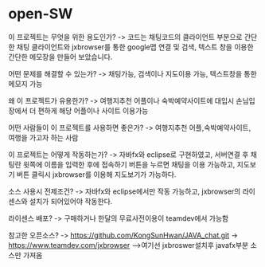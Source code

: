 # open-SW
이 프로젝트는 무엇을 위한 용도인가?
-> 코드는 채팅코드의 클라이언트 부분으로 간단한 채팅 클라이언트와 jxbrowser를 통한 google맵 연결 및 검색, 텍스트 창을 이용한 간단한 메모장을 만들어 보았습니다.

어떤 문제를 해결할 수 있는가?
-> 채팅가능, 검색이나 지도이용 가능, 텍스트창을 통한 메모지 가능

왜 이 프로젝트가 유용한가?
-> 여행지추천 어플이나 숙박예약사이트에 대입시 손님입장에서 더 편하게 해당 어플이나 사이트 이용가능

어떤 사람들이 이 프로젝트를 사용하면 좋은가?
-> 여행지추천 어플,숙박예약사이트, 여행을 가고자 하는 사람

이 프로젝트는 어떻게 작동하는가?
-> 자바fx와 eclipse로 구현하였고, 서버연결 후 채팅란 윗쪽에 이름을 입력한 후에 접속하기 버튼을 누르면
채팅을 이용 가능하고, 지도보기 버튼 클릭시 jxbrowser를 이용해 지도보기가 가능하다.

소스 사용시 전제조건?
-> 자바fx와 eclipse에서만 작동 가능하고, jxbrowser의 라이센스와 설치가 되어있어야 작동한다.

라이센스 배포?
-> 구매하거나 한달의 무료사전이용이 teamdev에서 가능함

참고한 오픈소스?
-> https://github.com/KongSunHwan/JAVA_chat.git
-> https://www.teamdev.com/jxbrowser -->여기선 jxbroswer설치후 javafx부분 소스만 가져옴
